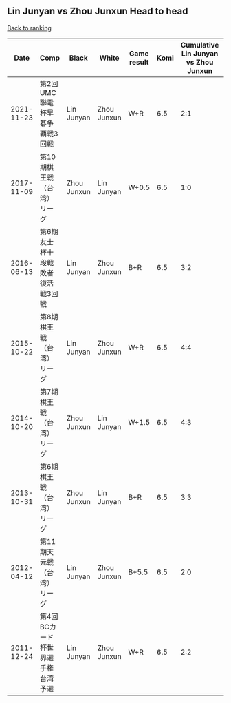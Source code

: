 ## Lin Junyan vs Zhou Junxun Head to head

[Back to ranking](../../index.md)




| **Date** | **Comp** | **Black** | **White** | **Game result** | **Komi** | **Cumulative Lin Junyan vs Zhou Junxun** | **Lin Junyan streak** | **Zhou Junxun streak** | 
| --- | --- | --- | --- | --- | --- | --- | --- | --- |
| 2021-11-23 | 第2回UMC聯電杯早碁争覇戦3回戦  | Lin Junyan | Zhou Junxun | W+R | 6.5 | 2:1 | 0 | 1 | 
| 2017-11-09 | 第10期棋王戦（台湾）リーグ | Zhou Junxun | Lin Junyan | W+0.5 | 6.5 | 1:0 | 1 | 0 | 
| 2016-06-13 | 第6期友士杯十段戦敗者復活戦3回戦 | Lin Junyan | Zhou Junxun | B+R | 6.5 | 3:2 | 1 | 0 | 
| 2015-10-22 | 第8期棋王戦（台湾）リーグ | Lin Junyan | Zhou Junxun | W+R | 6.5 | 4:4 | 0 | 1 | 
| 2014-10-20 | 第7期棋王戦（台湾）リーグ | Zhou Junxun | Lin Junyan | W+1.5 | 6.5 | 4:3 | 1 | 0 | 
| 2013-10-31 | 第6期棋王戦（台湾）リーグ | Zhou Junxun | Lin Junyan | B+R | 6.5 | 3:3 | 0 | 1 | 
| 2012-04-12 | 第11期天元戦（台湾）リーグ | Lin Junyan | Zhou Junxun | B+5.5 | 6.5 | 2:0 | 2 | 0 | 
| 2011-12-24 | 第4回BCカード杯世界選手権台湾予選 | Lin Junyan | Zhou Junxun | W+R | 6.5 | 2:2 | 0 | 2 |




